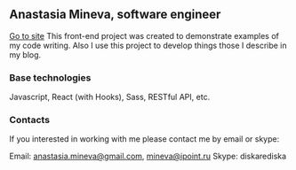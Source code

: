 ## Anastasia Mineva, software engineer

[Go to site](http://ec2-3-112-125-72.ap-northeast-1.compute.amazonaws.com/)
This front-end project was created to demonstrate examples of my code writing. Also I use this project to develop things those I describe in my blog.

### Base technologies

Javascript, React (with Hooks), Sass, RESTful API, etc.

### Contacts

If you interested in working with me please contact me by email or skype:

Email: anastasia.mineva@gmail.com, mineva@ipoint.ru
Skype: diskarediska
